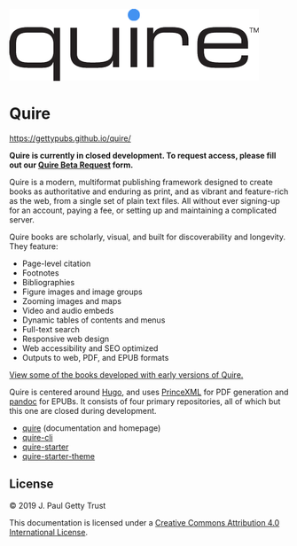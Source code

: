 ![Quire logo](static/img/quire_logo_tm.png)

# Quire

https://gettypubs.github.io/quire/

**Quire is currently in closed development. To request access, please fill out our [Quire Beta Request](https://docs.google.com/forms/d/e/1FAIpQLSckvPWWyyfZJko6JTqf3slcXCV8vcCgQjAzoW4MfHEt9hDuxQ/viewform?usp=sf_link) form.**

Quire is a modern, multiformat publishing framework designed to create books as authoritative and enduring as print, and as vibrant and feature-rich as the web, from a single set of plain text files. All without ever signing-up for an account, paying a fee, or setting up and maintaining a complicated server.

Quire books are scholarly, visual, and built for discoverability and longevity. They feature:

- Page-level citation
- Footnotes
- Bibliographies
- Figure images and image groups
- Zooming images and maps
- Video and audio embeds
- Dynamic tables of contents and menus
- Full-text search
- Responsive web design
- Web accessibility and SEO optimized
- Outputs to web, PDF, and EPUB formats

[View some of the books developed with early versions of Quire.](http://www.getty.edu/publications/digital/digitalpubs.html)

Quire is centered around [Hugo](https://github.com/gohugoio/hugo), and uses [PrinceXML](http://www.princexml.com/) for PDF generation and [pandoc](https://pandoc.org/) for EPUBs. It consists of four primary repositories, all of which but this one are closed during development.

- [quire](https://github.com/gettypubs/quire) (documentation and homepage)
- [quire-cli](https://github.com/gettypubs/quire-cli)
- [quire-starter](https://github.com/gettypubs/quire-starter)
- [quire-starter-theme](https://github.com/gettypubs/quire-starter-theme)

## License

© 2019 J. Paul Getty Trust

This documentation is licensed under a [Creative Commons Attribution 4.0 International License](http://creativecommons.org/licenses/by/4.0/).
